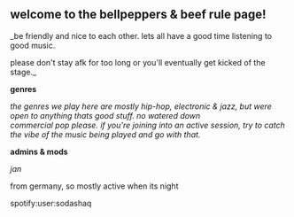 ## welcome to the bellpeppers & beef rule page!

  _be friendly and nice to each other. lets all have a good time listening to good music.

  please don't stay afk for too long or you'll eventually get kicked of the stage._

**genres**

  _the genres we play here are mostly hip-hop, electronic & jazz, but were open to anything thats good stuff. no watered down                   
  commercial pop please.
  if you're joining into an active session, try to catch the vibe of the music being played and go with that._

**admins & mods**

  _jan_

   from germany, so mostly active when its night

   spotify:user:sodashaq


